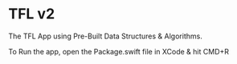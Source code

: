 #  TFL v2

The TFL App using Pre-Built Data Structures & Algorithms.

To Run the app, open the Package.swift file in XCode & hit CMD+R 
